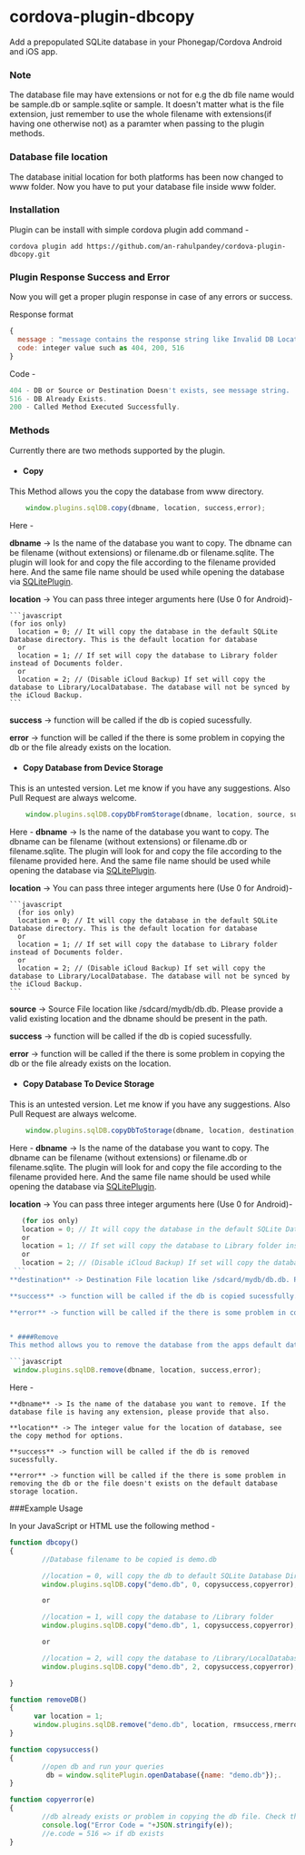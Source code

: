 cordova-plugin-dbcopy
=====================

Add a prepopulated SQLite database in your Phonegap/Cordova Android and iOS app.

### Note

The database file may have extensions or not for e.g the db file name would be sample.db or sample.sqlite or sample. It doesn't matter what is the file extension, just remember to use the whole filename with extensions(if having one otherwise not) as a paramter when passing to the plugin methods.

### Database file location

The database initial location for both platforms has been now changed to www folder. Now you have to put your database file inside www folder.

### Installation

Plugin can be install with simple cordova plugin add command -

    cordova plugin add https://github.com/an-rahulpandey/cordova-plugin-dbcopy.git


### Plugin Response Success and Error

Now you will get a proper plugin response in case of any errors or success.

Response format

```javascript 
{
  message : "message contains the response string like Invalid DB Location or DB Doesn't Exists or Db Copied Successfully",
  code: integer value such as 404, 200, 516
}

```
 Code -

```javascript 
404 - DB or Source or Destination Doesn't exists, see message string.
516 - DB Already Exists.
200 - Called Method Executed Successfully.
```

### Methods

Currently there are two methods supported by the plugin.

* #### Copy
This Method allows you the copy the database from www directory.
```javascript 
    window.plugins.sqlDB.copy(dbname, location, success,error);
```
  Here -

   **dbname** -> Is the name of the database you want to copy. The dbname can be filename (without extensions) or filename.db or filename.sqlite. The plugin will look for and copy the file according to the filename provided here. And the same file name should be used while opening the database via [SQLitePlugin](https://github.com/litehelpers/Cordova-sqlite-storage).

   **location** -> You can pass three integer arguments here (Use 0 for Android)-

    ```javascript 
    (for ios only)
      location = 0; // It will copy the database in the default SQLite Database directory. This is the default location for database
      or
      location = 1; // If set will copy the database to Library folder instead of Documents folder.
      or
      location = 2; // (Disable iCloud Backup) If set will copy the database to Library/LocalDatabase. The database will not be synced by the iCloud Backup.
    ```

   **success** -> function will be called if the db is copied sucessfully.

   **error** -> function will be called if the there is some problem in copying the db or the file already exists on the location.

* #### Copy Database from Device Storage

This is an untested version. Let me know if you have any suggestions. Also Pull Request are always welcome.
```javascript 
    window.plugins.sqlDB.copyDbFromStorage(dbname, location, source, success, error);
 ```
 Here - 
  **dbname** -> Is the name of the database you want to copy. The dbname can be filename (without extensions) or filename.db or filename.sqlite. The plugin will look for and copy the file according to the filename provided here. And the same file name should be used while opening the database via [SQLitePlugin](https://github.com/litehelpers/Cordova-sqlite-storage).

  **location** -> You can pass three integer arguments here (Use 0 for Android)-

    ```javascript 
      (for ios only)
      location = 0; // It will copy the database in the default SQLite Database directory. This is the default location for database
      or
      location = 1; // If set will copy the database to Library folder instead of Documents folder.
      or
      location = 2; // (Disable iCloud Backup) If set will copy the database to Library/LocalDatabase. The database will not be synced by the iCloud Backup.
    ```
 **source** -> Source File location like /sdcard/mydb/db.db. Please provide a valid existing location and the dbname should be present in the path.

 **success** -> function will be called if the db is copied sucessfully.

 **error** -> function will be called if the there is some problem in copying the db or the file already exists on the location.
 
* #### Copy Database To Device Storage

This is an untested version. Let me know if you have any suggestions. Also Pull Request are always welcome.
```javascript 
    window.plugins.sqlDB.copyDbToStorage(dbname, location, destination, success, error);
```
 Here - 
 **dbname** -> Is the name of the database you want to copy. The dbname can be filename (without extensions) or filename.db or filename.sqlite. The plugin will look for and copy the file according to the filename provided here. And the same file name should be used while opening the database via [SQLitePlugin](https://github.com/litehelpers/Cordova-sqlite-storage).

 **location** -> You can pass three integer arguments here (Use 0 for Android)-

   ```javascript 
      (for ios only)
      location = 0; // It will copy the database in the default SQLite Database directory. This is the default location for database
      or
      location = 1; // If set will copy the database to Library folder instead of Documents folder.
      or
      location = 2; // (Disable iCloud Backup) If set will copy the database to Library/LocalDatabase. The database will not be synced by the iCloud Backup.
    ```
 **destination** -> Destination File location like /sdcard/mydb/db.db. Please provide a valid existing location and the dbname should be present in the path.

 **success** -> function will be called if the db is copied sucessfully.

 **error** -> function will be called if the there is some problem in copying the db or the file already exists on the location.


* ####Remove
This method allows you to remove the database from the apps default database storage location.

  ```javascript 
    window.plugins.sqlDB.remove(dbname, location, success,error);
  ```
  Here -

    **dbname** -> Is the name of the database you want to remove. If the database file is having any extension, please provide that also.

    **location** -> The integer value for the location of database, see the copy method for options.

    **success** -> function will be called if the db is removed sucessfully.

    **error** -> function will be called if the there is some problem in removing the db or the file doesn't exists on the default database storage location.

###Example Usage

In your JavaScript or HTML use the following method -

```javascript 
function dbcopy()
{
        //Database filename to be copied is demo.db

        //location = 0, will copy the db to default SQLite Database Directory
        window.plugins.sqlDB.copy("demo.db", 0, copysuccess,copyerror);

        or

        //location = 1, will copy the database to /Library folder
        window.plugins.sqlDB.copy("demo.db", 1, copysuccess,copyerror);

        or

        //location = 2, will copy the database to /Library/LocalDatabase folder (Disable iCloud Backup)
        window.plugins.sqlDB.copy("demo.db", 2, copysuccess,copyerror);

}

function removeDB()
{
      var location = 1;
      window.plugins.sqlDB.remove("demo.db", location, rmsuccess,rmerror);  
}

function copysuccess()
{
        //open db and run your queries
         db = window.sqlitePlugin.openDatabase({name: "demo.db"});.
}

function copyerror(e)
{
        //db already exists or problem in copying the db file. Check the Log.
        console.log("Error Code = "+JSON.stringify(e));
        //e.code = 516 => if db exists
}
```
